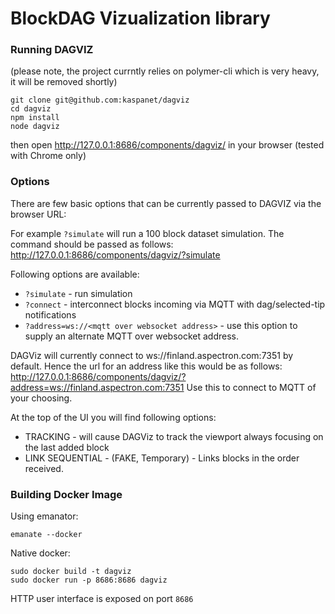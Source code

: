 # BlockDAG Vizualization library

### Running DAGVIZ

(please note, the project currntly relies on polymer-cli which is very heavy, it will be removed shortly)
```
git clone git@github.com:kaspanet/dagviz
cd dagviz
npm install
node dagviz
```
then open http://127.0.0.1:8686/components/dagviz/ in your browser (tested with Chrome only)


### Options

There are few basic options that can be currently passed to DAGVIZ via the browser URL:

For example `?simulate` will run a 100 block dataset simulation.  The command should be passed as follows: http://127.0.0.1:8686/components/dagviz/?simulate

Following options are available:

- `?simulate` - run simulation
- `?connect` - interconnect blocks incoming via MQTT with dag/selected-tip notifications
- `?address=ws://<mqtt over websocket address>` - use this option to supply an alternate MQTT over websocket address. 

DAGViz will currently connect to ws://finland.aspectron.com:7351 by default. Hence the url for an address like this would be as follows:  http://127.0.0.1:8686/components/dagviz/?address=ws://finland.aspectron.com:7351 Use this to connect to MQTT of your choosing.

At the top of the UI you will find following options:
- TRACKING - will cause DAGViz to track the viewport always focusing on the last added block
- LINK SEQUENTIAL - (FAKE, Temporary) - Links blocks in the order received.

### Building Docker Image

Using emanator:
```
emanate --docker
```

Native docker:
```
sudo docker build -t dagviz 
sudo docker run -p 8686:8686 dagviz
```

HTTP user interface is exposed on port `8686`